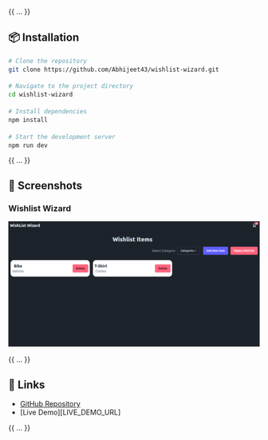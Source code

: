 {{ ... }}

## 📦 Installation

```bash
# Clone the repository
git clone https://github.com/Abhijeet43/wishlist-wizard.git

# Navigate to the project directory
cd wishlist-wizard

# Install dependencies
npm install

# Start the development server
npm run dev
```

{{ ... }}

## 📸 Screenshots

### Wishlist Wizard

![Wishlist Wizard](src/assets/wishlist-wizard.png)

{{ ... }}

## 🔗 Links

- [GitHub Repository](https://github.com/Abhijeet43/wishlist-wizard)
- [Live Demo][LIVE_DEMO_URL]

{{ ... }}
